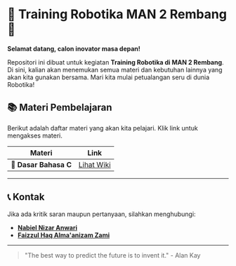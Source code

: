 # 🤖 Training Robotika MAN 2 Rembang 🤖

**Selamat datang, calon inovator masa depan!**

Repositori ini dibuat untuk kegiatan **Training Robotika di MAN 2 Rembang**. Di sini, kalian akan menemukan semua materi dan kebutuhan lainnya yang akan kita gunakan bersama. Mari kita mulai petualangan seru di dunia Robotika!

## 📚 Materi Pembelajaran

Berikut adalah daftar materi yang akan kita pelajari. Klik link untuk mengakses materi.

| **Materi** | **Link** |
| :--: | :--: |
| 🚀 **Dasar Bahasa C** | [Lihat Wiki](https://github.com/bielnzar/Training-Robotika_MAN-2/wiki) |

---

## 📞 Kontak

Jika ada kritik saran maupun pertanyaan, silahkan menghubungi:
- [**Nabiel Nizar Anwari**](https://www.instagram.com/bielnzar_/)
- [**Faizzul Haq Alma'anizam Zami**](https://www.instagram.com/fahmi_zamzami324/)

---

> "The best way to predict the future is to invent it." - Alan Kay

